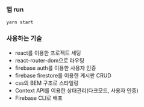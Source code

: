 ### 앱 run

`yarn start`

### 사용하는 기술

- react를 이용한 프로젝트 세팅
- react-router-dom으로 라우팅
- firebase auth를 이용한 사용자 인증
- firebase firestore를 이용한 게시판 CRUD
- css의 BEM 구조로 스타일링
- Context API를 이용한 상태관리(다크모드, 사용자 인증)
- Firebase CLI로 배포
